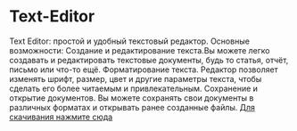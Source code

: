 # Text-Editor
Text Editor: простой и удобный текстовый редактор.
Основные возможности:
Создание и редактирование текста.Вы можете легко создавать и редактировать текстовые документы, будь то статья, отчёт, письмо или что-то ещё. Форматирование текста. Редактор позволяет изменять шрифт, размер, цвет и другие параметры текста, чтобы сделать его более читаемым и привлекательным.
Сохранение и открытие документов.
Вы можете сохранять свои документы в различных форматах и открывать ранее созданные файлы. 
[Для скачивания нажмите сюда](https://github.com/nik-company/Text-Editor/releases)
